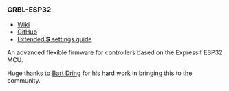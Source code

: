 ### GRBL-ESP32

- <a href="https://github.com/bdring/Grbl_Esp32/wiki" target="_blank">Wiki</a>
- <a href="https://github.com/bdring/Grbl_Esp32" target="_blank">GitHub</a>
- <a href="https://github.com/bdring/Grbl_Esp32/wiki/Settings" target="_blank">Extended **$** settings guide</a>

An advanced flexible firmware for controllers based on the Expressif ESP32 MCU.

Huge thanks to <a href="https://github.com/sponsors/bdring" target="_blank">Bart Dring</a> for his hard work in bringing this to the community.
